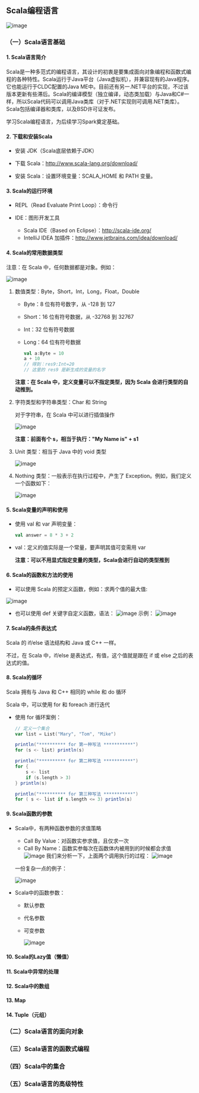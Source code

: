 
## Scala编程语言

![image](https://github.com/MrQuJL/hadoop-guide/blob/master/28-Scala/imgs/scala-logo.jpg)

### （一）Scala语言基础

#### 1. Scala语言简介

Scala是一种多范式的编程语言，其设计的初衷是要集成面向对象编程和函数式编程的各种特性。Scala运行于Java平台（Java虚拟机），并兼容现有的Java程序。它也能运行于CLDC配置的Java ME中。目前还有另一.NET平台的实现，不过该版本更新有些滞后。Scala的编译模型（独立编译，动态类加载）与Java和C#一样，所以Scala代码可以调用Java类库（对于.NET实现则可调用.NET类库）。Scala包括编译器和类库，以及BSD许可证发布。

学习Scala编程语言，为后续学习Spark奠定基础。

#### 2. 下载和安装Scala

* 安装 JDK（Scala底层依赖于JDK）

* 下载 Scala：http://www.scala-lang.org/download/

* 安装 Scala：设置环境变量：SCALA_HOME 和 PATH 变量。

#### 3. Scala的运行环境

* REPL（Read Evaluate Print Loop）：命令行

* IDE：图形开发工具
	* Scala IDE（Based on Eclipse）：http://scala-ide.org/ 
	* IntelliJ IDEA 加插件：http://www.jetbrains.com/idea/download/

#### 4. Scala的常用数据类型

注意：在 Scala 中，任何数据都是对象。例如：

![image](https://github.com/MrQuJL/hadoop-guide/blob/master/28-Scala/imgs/data-type.png)

1. 数值类型：Byte，Short，Int，Long，Float，Double

	* Byte：8 位有符号数字，从 -128 到 127
	* Short：16 位有符号数据，从 -32768 到 32767
	* Int：32 位有符号数据
	* Long：64 位有符号数据

        ```scala
        val a:Byte = 10
        a + 10
        // 得到：res9:Int=20
        // 这里的 res9 是新生成的变量的名字
        ```

	**注意：在 Scala 中，定义变量可以不指定类型，因为 Scala 会进行类型的自动推到。**

2. 字符类型和字符串类型：Char 和 String

	对于字符串，在 Scala 中可以进行插值操作

	![image](https://github.com/MrQuJL/hadoop-guide/blob/master/28-Scala/imgs/insert-value.png)

	**注意：前面有个 s，相当于执行："My Name is" + s1**

3. Unit 类型：相当于 Java 中的 void 类型

	![image](https://github.com/MrQuJL/hadoop-guide/blob/master/28-Scala/imgs/unit.png)

4. Nothing 类型：一般表示在执行过程中，产生了 Exception。例如，我们定义一个函数如下：

	![image](https://github.com/MrQuJL/hadoop-guide/blob/master/28-Scala/imgs/nothing.png)

#### 5. Scala变量的声明和使用

* 使用 val 和 var 声明变量：
    ```scala
    val answer = 8 * 3 + 2
    ```

* val：定义的值实际是一个常量，要声明其值可变需用 var

	**注意：可以不用显式指定变量的类型，Scala会进行自动的类型推到**

#### 6. Scala的函数和方法的使用

* 可以使用 Scala 的预定义函数，例如：求两个值的最大值:

![image](https://github.com/MrQuJL/hadoop-guide/blob/master/28-Scala/imgs/math.png)

* 也可以使用 def 关键字自定义函数，语法：
	![image](https://github.com/MrQuJL/hadoop-guide/blob/master/28-Scala/imgs/def.png)
	示例：
	![image](https://github.com/MrQuJL/hadoop-guide/blob/master/28-Scala/imgs/def-demo.png)
	
#### 7. Scala的条件表达式

Scala 的 if/else 语法结构和 Java 或 C++ 一样。

不过，在 Scala 中，if/else 是表达式，有值，这个值就是跟在 if 或 else 之后的表达式的值。

#### 8. Scala的循环

Scala 拥有与 Java 和 C++ 相同的 while 和 do 循环

Scala 中，可以使用 for 和 foreach 进行迭代

* 使用 for 循环案例：
    ```scala
    // 定义一个集合
    var list = List("Mary", "Tom", "Mike")

    println("********** for 第一种写法 ***********")
    for (s <- list) println(s)

    println("********** for 第二种写法 ***********")
    for {
        s <- list
        if (s.length > 3)
    } println(s)

    println("********** for 第三种写法 ***********")
    for ( s <- list if s.length <= 3) println(s)
    ```

#### 9. Scala函数的参数

* Scala中，有两种函数参数的求值策略

	* Call By Value：对函数实参求值，且仅求一次
	* Call By Name：函数实参每次在函数体内被用到的时候都会求值
	![image](https://github.com/MrQuJL/hadoop-guide/blob/master/28-Scala/imgs/fun-param.png)
	我们来分析一下，上面两个调用执行的过程：
	![image](https://github.com/MrQuJL/hadoop-guide/blob/master/28-Scala/imgs/fun-param-process.png)
	
	一份复杂一点的例子：
	
	![image](https://github.com/MrQuJL/hadoop-guide/blob/master/28-Scala/imgs/com.png)

* Scala中的函数参数：
	* 默认参数
	* 代名参数
	* 可变参数
		
		![image](https://github.com/MrQuJL/hadoop-guide/blob/master/28-Scala/imgs/param-type.png)


#### 10. Scala的Lazy值（懒值）

#### 11. Scala中异常的处理

#### 12. Scala中的数组

#### 13. Map

#### 14. Tuple（元组）



### （二）Scala语言的面向对象




### （三）Scala语言的函数式编程



### （四）Scala中的集合



### （五）Scala语言的高级特性








